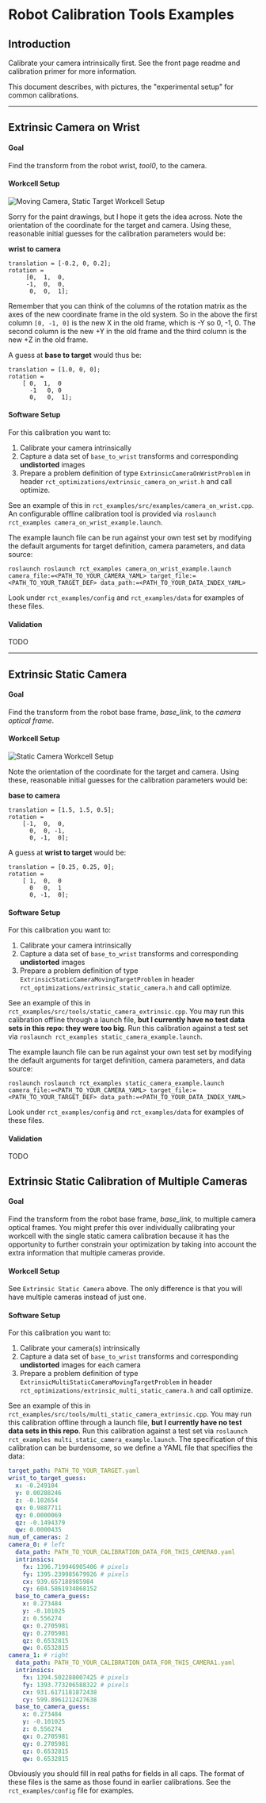 # Robot Calibration Tools Examples
## Introduction
Calibrate your camera intrinsically first. See the front page readme and calibration primer for more information.

This document describes, with pictures, the "experimental setup" for common calibrations. 

***

## Extrinsic Camera on Wrist
#### Goal
Find the transform from the robot wrist, *tool0*, to the camera.
 
#### Workcell Setup
![Moving Camera, Static Target Workcell Setup](docs/moving_camera_cell.png)

Sorry for the paint drawings, but I hope it gets the idea across. Note the orientation of the coordinate for the target and camera. Using these, reasonable initial guesses for the calibration parameters would be:

**wrist to camera**
```
translation = [-0.2, 0, 0.2];
rotation = 
	 [0,  1,  0,
	 -1,  0,  0,
	  0,  0,  1];
``` 

Remember that you can think of the columns of the rotation matrix as the axes of the new coordinate frame in the old system. So in the above the first column `[0, -1, 0]` is the new X in the old frame, which is -Y so 0, -1, 0. The second column is the new +Y in the old frame and the third column is the new +Z in the old frame.

A guess at **base to target** would thus be:
```
translation = [1.0, 0, 0];
rotation = 
	[ 0,  1,  0
	  -1   0, 0
	  0,   0,  1];
```

#### Software Setup
For this calibration you want to:
 1. Calibrate your camera intrinsically
 2. Capture a data set of `base_to_wrist` transforms and corresponding **undistorted** images
 3. Prepare a problem definition of type `ExtrinsicCameraOnWristProblem` in header `rct_optimizations/extrinsic_camera_on_wrist.h` and call optimize.
 
 See an example of this in `rct_examples/src/examples/camera_on_wrist.cpp`. An configurable offline calibration tool is provided via `roslaunch rct_examples camera_on_wrist_example.launch`.
 
 The example launch file can be run against your own test set by modifying the default arguments for target definition, camera parameters, and data source:
 
 ```
 roslaunch roslaunch rct_examples camera_on_wrist_example.launch camera_file:=<PATH_TO_YOUR_CAMERA_YAML> target_file:=<PATH_TO_YOUR_TARGET_DEF> data_path:=<PATH_TO_YOUR_DATA_INDEX_YAML>
 ```
 Look under `rct_examples/config` and `rct_examples/data` for examples of these files.
 

#### Validation
TODO

***

## Extrinsic Static Camera
#### Goal
Find the transform from the robot base frame, *base_link*, to the *camera optical frame*.
 
#### Workcell Setup
![Static Camera Workcell Setup](docs/static_camera_cell.png)

Note the orientation of the coordinate for the target and camera. Using these, reasonable initial guesses for the calibration parameters would be:

**base to camera**
```
translation = [1.5, 1.5, 0.5];
rotation = 
	[-1,  0,  0,
	  0,  0, -1,
	  0, -1,  0];
``` 

A guess at **wrist to target** would be:
```
translation = [0.25, 0.25, 0];
rotation = 
	[ 1,  0,  0
	  0   0,  1
	  0, -1,  0];
```

#### Software Setup
For this calibration you want to:
 1. Calibrate your camera intrinsically
 2. Capture a data set of `base_to_wrist` transforms and corresponding **undistorted** images
 3. Prepare a problem definition of type `ExtrinsicStaticCameraMovingTargetProblem` in header `rct_optimizations/extrinsic_static_camera.h` and call optimize.
 
 See an example of this in `rct_examples/src/tools/static_camera_extrinsic.cpp`. You may run this calibration offline through a launch file, **but I currently have no test data sets in this repo: they were too big**. Run this calibration against a test set via `roslaunch rct_examples static_camera_example.launch`.
 
 The example launch file can be run against your own test set by modifying the default arguments for target definition, camera parameters, and data source:
 
 ```
 roslaunch roslaunch rct_examples static_camera_example.launch camera_file:=<PATH_TO_YOUR_CAMERA_YAML> target_file:=<PATH_TO_YOUR_TARGET_DEF> data_path:=<PATH_TO_YOUR_DATA_INDEX_YAML>
 ```
 Look under `rct_examples/config` and `rct_examples/data` for examples of these files.
 

#### Validation

TODO

## Extrinsic Static Calibration of Multiple Cameras
#### Goal
Find the transform from the robot base frame, *base_link*, to multiple camera optical frames. You might prefer this over individually calibrating your workcell with the single static camera calibration because it has the opportunity to further constrain your optimization by taking into account the extra information that multiple cameras provide.

#### Workcell Setup
See `Extrinsic Static Camera` above. The only difference is that you will have multiple cameras instead of just one.

#### Software Setup
For this calibration you want to:
 1. Calibrate your camera(s) intrinsically
 2. Capture a data set of `base_to_wrist` transforms and corresponding **undistorted** images for each camera
 3. Prepare a problem definition of type `ExtrinsicMultiStaticCameraMovingTargetProblem` in header `rct_optimizations/extrinsic_multi_static_camera.h` and call optimize.

See an example of this in `rct_examples/src/tools/multi_static_camera_extrinsic.cpp`. You may run this calibration offline through a launch file, **but I currently have no test data sets in this repo**.
Run this calibration against a test set via `roslaunch rct_examples multi_static_camera_example.launch`. The specification of this calibration can be burdensome, so we define a YAML file that specifies the data:
```yaml
target_path: PATH_TO_YOUR_TARGET.yaml
wrist_to_target_guess:
  x: -0.249104
  y: 0.00288246
  z: -0.102654
  qx: 0.9887711
  qy: 0.0000069
  qz: -0.1494379
  qw: 0.0000435
num_of_cameras: 2
camera_0: # left
  data_path: PATH_TO_YOUR_CALIBRATION_DATA_FOR_THIS_CAMERA0.yaml
  intrinsics:
    fx: 1396.719946905406 # pixels
    fy: 1395.239985679926 # pixels
    cx: 939.657188985984
    cy: 604.5861934868152
  base_to_camera_guess:
    x: 0.273484
    y: -0.101025
    z: 0.556274
    qx: 0.2705981
    qy: 0.2705981
    qz: 0.6532815
    qw: 0.6532815
camera_1: # right
  data_path: PATH_TO_YOUR_CALIBRATION_DATA_FOR_THIS_CAMERA1.yaml
  intrinsics:
    fx: 1394.502288007425 # pixels
    fy: 1393.773206588322 # pixels
    cx: 931.6171181872438
    cy: 599.8961212427638
  base_to_camera_guess:
    x: 0.273484
    y: -0.101025
    z: 0.556274
    qx: 0.2705981
    qy: 0.2705981
    qz: 0.6532815
    qw: 0.6532815
 ```

Obviously you should fill in real paths for fields in all caps. The format of these files is the same as those found in earlier calibrations. See the `rct_examples/config` file for examples.
